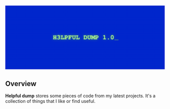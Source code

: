 ![Banner here my friends](https://github.com/viktoriabakun/h3lPful_dUmP/blob/media/h3lPful_dUmP.gif)

## Overview

**Helpful dump** stores some pieces of code from my latest projects. It's a collection of things that I like or find useful.
